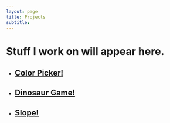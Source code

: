 ```yaml
---
layout: page
title: Projects
subtitle:
---
```

# Stuff I work on will appear here. 
 * ## [Color Picker!](https://akthetyke.github.io/colorpicker)
 * ## [Dinosaur Game!](https://akthetyke.github.io/dino)
 * ## [Slope!](https://akthetyke.github.io/slope)
